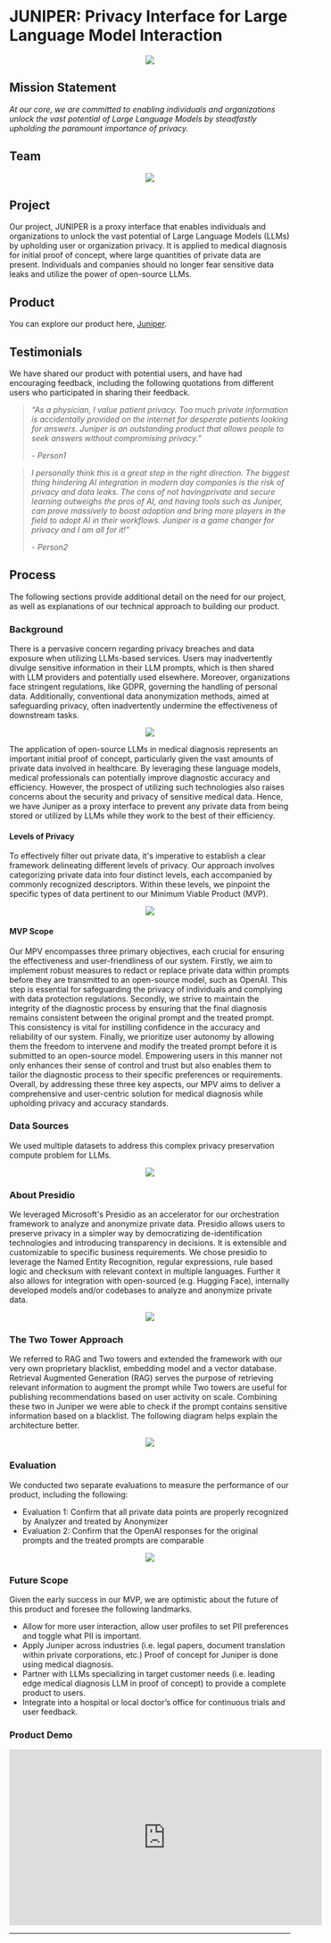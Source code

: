 <div><h1>JUNIPER: Privacy Interface for Large Language Model Interaction</h1></div>
<p align="center">
  <img src="./images/JuniperLogo_Transparent.PNG" />
</p>

## Mission Statement

*At our core, we are committed to enabling individuals and organizations unlock the vast potential of Large Language Models by steadfastly upholding the paramount importance of privacy.*

## Team

<p align="center">
  <img src="./images/team.png" />
</p>

## Project

Our project, JUNIPER is a proxy interface that enables individuals and organizations to unlock the vast potential of Large Language Models (LLMs) by upholding user or organization privacy. It is applied to medical diagnosis for initial proof of concept, where large quantities of private data are present. Individuals and companies should no longer fear sensitive data leaks and utilize the power of open-source LLMs.

## Product

You can explore our product here, [Juniper](http://52.43.3.153:8000/).

## Testimonials

We have shared our product with potential users, and have had encouraging feedback, including the following quotations from different users who participated in sharing their feedback.

> *“As a physician, I value patient privacy. Too much private information is accidentally provided on the internet for desperate patients looking for answers. Juniper is an outstanding product that allows people to seek answers without compromising privacy.”*
>
> *- Person1*

> *I personally think this is a great step in the right direction. The biggest thing hindering AI integration in modern day companies is the risk of privacy and data leaks. The cons of not havingprivate and secure learning outweighs the pros of AI, and having tools such as Juniper, can prove massively to boost adoption and bring more players in the field to adopt AI in their workflows. Juniper is a game changer for privacy and I am all for it!”*
>
> *- Person2*

## Process

The following sections provide additional detail on the need for our project, as well as explanations of our technical approach to building our product.

### Background

There is a pervasive concern regarding privacy breaches and data exposure when utilizing LLMs-based services. Users may inadvertently divulge sensitive information in their LLM prompts, which is then shared with LLM providers and potentially used elsewhere. Moreover, organizations face stringent regulations, like GDPR, governing the handling of personal data. Additionally, conventional data anonymization methods, aimed at safeguarding privacy, often inadvertently undermine the effectiveness of downstream tasks.  

<p align="center">
  <img src="./images/background.png" />
</p>

The application of open-source LLMs in medical diagnosis represents an important initial proof of concept, particularly given the vast amounts of private data involved in healthcare. By leveraging these language models, medical professionals can potentially improve diagnostic accuracy and efficiency. However, the prospect of utilizing such technologies also raises concerns about the security and privacy of sensitive medical data. Hence, we have Juniper as a proxy interface to prevent any private data from being stored or utilized by LLMs while they work to the best of their efficiency.

#### Levels of Privacy

To effectively filter out private data, it's imperative to establish a clear framework delineating different levels of privacy. Our approach involves categorizing private data into four distinct levels, each accompanied by commonly recognized descriptors. Within these levels, we pinpoint the specific types of data pertinent to our Minimum Viable Product (MVP). 

<p align="center">
  <img src="./images/privacy_levels.png" />
</p>

#### MVP Scope

Our MPV encompasses three primary objectives, each crucial for ensuring the effectiveness and user-friendliness of our system. Firstly, we aim to implement robust measures to redact or replace private data within prompts before they are transmitted to an open-source model, such as OpenAI. This step is essential for safeguarding the privacy of individuals and complying with data protection regulations. Secondly, we strive to maintain the integrity of the diagnostic process by ensuring that the final diagnosis remains consistent between the original prompt and the treated prompt. This consistency is vital for instilling confidence in the accuracy and reliability of our system. Finally, we prioritize user autonomy by allowing them the freedom to intervene and modify the treated prompt before it is submitted to an open-source model. Empowering users in this manner not only enhances their sense of control and trust but also enables them to tailor the diagnostic process to their specific preferences or requirements. Overall, by addressing these three key aspects, our MPV aims to deliver a comprehensive and user-centric solution for medical diagnosis while upholding privacy and accuracy standards.

### Data Sources
We used multiple datasets to address this complex privacy preservation compute problem for LLMs. 
<p align="center">
  <img src="./images/dataset.png" />
</p>

### About Presidio
We leveraged Microsoft's Presidio as an accelerator for our orchestration framework to analyze and anonymize private data. Presidio allows users to preserve privacy in a simpler way by democratizing de-identification technologies and introducing transparency in decisions. It is extensible and customizable to specific business requirements. We chose presidio to leverage the Named Entity Recognition, regular expressions, rule based logic and checksum with relevant context in multiple languages. Further it also allows for integration with open-sourced (e.g. Hugging Face), internally developed models and/or codebases to analyze and anonymize private data.

<p align="center">
  <img src="./images/presidio.png" />
</p>

### The Two Tower Approach
We referred to RAG and Two towers and extended the framework with our very own proprietary blacklist, embedding model and a vector database. Retrieval Augmented 
Generation (RAG) serves the purpose of retrieving relevant information to augment the prompt while Two towers are useful for publishing recommendations based on user activity on scale. Combining these two in Juniper we were able to check if the prompt contains sensitive information based on a blacklist. The following diagram helps explain the architecture better.

<p align="center">
  <img src="./images/two_tower.png" />
</p>

### Evaluation
We conducted two separate evaluations to measure the performance of our product, including the following:
* Evaluation 1: Confirm that all private data points are properly recognized by Analyzer and treated by Anonymizer
* Evaluation 2: Confirm that the OpenAI responses for the original prompts and the treated prompts are comparable
<p align="center">
  <img src="./images/evaluation.png" />
</p>

### Future Scope
Given the early success in our MVP, we are optimistic about the future of this product and foresee the following landmarks.
* Allow for more user interaction, allow user profiles to set PII preferences and toggle what PII is important.
* Apply Juniper across industries (i.e. legal papers, document translation within private corporations, etc.) Proof of concept for Juniper is done using medical diagnosis.
* Partner with LLMs specializing in target customer needs (i.e. leading edge medical diagnosis LLM in proof of concept) to provide a complete product to users.
* Integrate into a hospital or local doctor’s office for continuous trials and user feedback.

### Product Demo
<center>
 <iframe width="560" height="315" src="https://www.youtube.com/embed/E4gLJpDPNvU?si=ptd-OznkKWkckTas" title="YouTube video player" frameborder="0" allow="accelerometer; autoplay; clipboard-write; encrypted-media; gyroscope; picture-in-picture; web-share" referrerpolicy="strict-origin-when-cross-origin" allowfullscreen></iframe>
</center>

---
